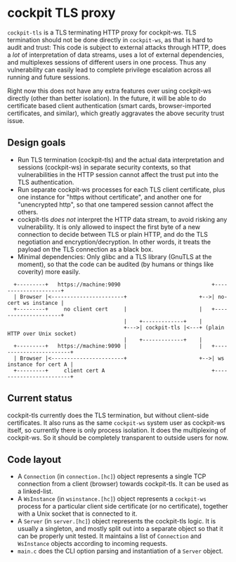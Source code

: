 cockpit TLS proxy
=================

`cockpit-tls` is a TLS terminating HTTP proxy for cockpit-ws. TLS termination
should not be done directly in `cockpit-ws`, as that is hard to audit and trust:
This code is subject to external attacks through HTTP, does a *lot* of
interpretation of data streams, uses a lot of external dependencies, and
multiplexes sessions of different users in one process. Thus any vulnerability
can easily lead to complete privilege escalation across all running and future
sessions.

Right now this does not have any extra features over using cockpit-ws directly
(other than better isolation). In the future, it will be able to do certificate
based client authentication (smart cards, browser-imported certificates, and
similar), which greatly aggravates the above security trust issue.

Design goals
------------

 * Run TLS termination (cockpit-tls) and the actual data interpretation and
   sessions (cockpit-ws) in separate security contexts, so that vulnerabilities
   in the HTTP session cannot affect the trust put into the TLS authentication.
 * Run separate cockpit-ws processes for each TLS client certificate, plus one
   instance for "https without certificate", and another one for "unencrypted
   http", so that one tampered session cannot affect the others.
 * cockpit-tls *does not* interpret the HTTP data stream, to avoid risking any
   vulnerability. It is only allowed to inspect the first byte of a new
   connection to decide between TLS or plain HTTP, and do the TLS negotiation
   and encryption/decryption. In other words, it treats the payload on the TLS
   connection as a black box.
 * Minimal dependencies: Only glibc and a TLS library (GnuTLS at the moment),
   so that the code can be audited (by humans or things  like coverity) more
   easily.

```
  +---------+   https://machine:9090                             +---------------------+
  | Browser |<-----------------------+                       +-->| no-cert ws instance |
  +---------+     no client cert     |                       |   +---------------------+
                                     |    +-------------+    |
                                     +--->| cockpit-tls |<---+ (plain HTTP over Unix socket)
                                     |    +-------------+    |
  +---------+   https://machine:9090 |                       |   +------------------------+
  | Browser |<-----------------------+                       +-->| ws instance for cert A |
  +---------+     client cert A                                  +------------------------+
```

Current status
--------------

cockpit-tls currently does the TLS termination, but without client-side
certificates. It also runs as the same `cockpit-ws` system user as cockpit-ws
itself, so currently there is only process isolation. It does the multiplexing
of cockpit-ws. So it should be completely transparent to outside users for now.

Code layout
-----------

 * A `Connection` (in `connection.[hc]`) object represents a single TCP
   connection from a client (browser) towards cockpit-tls. It can be used as a
   linked-list.
 * A `WsInstance` (in `wsinstance.[hc]`) object represents a `cockpit-ws`
   process for a particular client side certificate (or no certificate),
   together with a Unix socket that is connected to it.
 * A `Server` (in `server.[hc]`) object represents the cockpit-tls logic. It is
   usually a singleton, and mostly split out into a separate object so that it
   can be properly unit tested. It maintains a list of `Connection` and
   `WsInstance` objects according to incoming requests.
 * `main.c` does the CLI option parsing and instantiation of a `Server` object.
